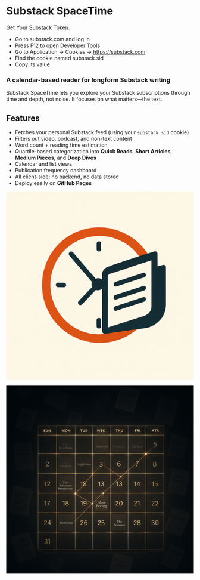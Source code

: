 # Substack SpaceTime

Get Your Substack Token:

- Go to substack.com and log in
- Press F12 to open Developer Tools
- Go to Application → Cookies → https://substack.com
- Find the cookie named substack.sid
- Copy its value

### A calendar-based reader for longform Substack writing

Substack SpaceTime lets you explore your Substack subscriptions through time and depth, not noise. It focuses on what matters—the text.

## Features

- Fetches your personal Substack feed (using your `substack.sid` cookie)
- Filters out video, podcast, and non-text content
- Word count + reading time estimation
- Quartile-based categorization into **Quick Reads**, **Short Articles**, **Medium Pieces**, and **Deep Dives**
- Calendar and list views
- Publication frequency dashboard
- All client-side: no backend, no data stored
- Deploy easily on **GitHub Pages**

![](substack_spacetime_logo.png)

![](substack_spacetime_art.png)
